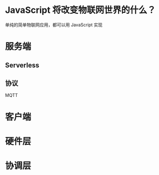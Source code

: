 JavaScript 将改变物联网世界的什么？
===

单纯的简单物联网应用，都可以用 JavaScript 实现


服务端 
===

Serverless
---

协议
---

MQTT


客户端
===


硬件层
===


协调层
===



